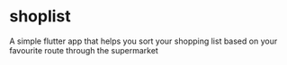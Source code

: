 # shoplist
A simple flutter app that helps you sort your shopping list based on your favourite route through the supermarket
